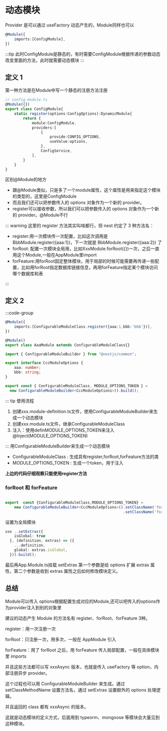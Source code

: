 # 动态模块

Provider 是可以通过 useFactory 动态产生的，Module同样也可以

```ts
@Module({
    imports:[ConfigModule],
})
```

:::tip
此时ConfigModule是静态的，有时需要ConfigModule根据传递的参数动态改变里面的方法，此时就需要动态模块
:::

## 定义 1

第一种方法是在Module中写一个静态的注册方法注册

```ts
// config.module.ts
@Module({})
export class ConfigModule{
    static register(options:ConfigOptions):DynamicModule{
        return {
            module:ConfigModule,
            providers:[
                {
                    provide:CONFIG_OPTIONS,
                    useValue:options,
                },
                ConfigService,
            ],
        }
    }
}
```

区别@Module的地方

- 跟@Module类似，只是多了一个module属性，这个属性是用来指定这个模块的类型的，这里是ConfigModule
- 而且我们还可以把参数传入的 options 对象作为一个新的 provider。
- register可以接收参数，所以我们可以把参数传入的 options 对象作为一个新的 provider。@Module不行

::: warning
这里的 register 方法其实叫啥都行，但 nest 约定了 3 种方法名：

- register:用一次模块传一次配置，比如这次调用是 BbbModule.register({aaa:1})，下一次就是 BbbModule.register({aaa:2}) 了
- forRoot: 配置一次模块全局用，比如XxxModule.forRoot({})一次，之后一直用这个Module,一般在AppModule里import
- forFeature:用forRoot固定整体模块，用于局部的时候可能需要再传递一些配置，比如用forRoot指定数据库链接信息，再用forFeature指定某个模块访问哪个数据库和表

:::

## 定义 2

:::code-group

```ts [bbb.module.ts]
@Module({
    imports:[ConfigurableModuleClass.register({aaa:1,bbb:'bbb'})],
})
```

```ts [aaa.module.ts]
@Module()
export class AaaModule extends ConfigurableModuleClass{}

```

```ts [aaa.module-definition.ts]
import { ConfigurableModuleBuilder } from "@nestjs/common";

export interface CccModuleOptions {
    aaa: number;
    bbb: string;
}

export const { ConfigurableModuleClass, MODULE_OPTIONS_TOKEN } =
  new ConfigurableModuleBuilder<CccModuleOptions>().build();
```

::: tip  使用流程

1. 创建xxx.module-definition.ts文件，使用ConfigurableModuleBuilder来生成一个动态模块
2. 创建xxx.module.ts文件，继承ConfigurableModuleClass
3. 注入：使用definMODULE_OPTIONS_TOKEN来注入 @Inject(MODULE_OPTIONS_TOKEN)

:::
用ConfigurableModuleBuilder来生成一个动态模块

- ConfigurableModuleClass : 生成具有register,forRoot,forFeature方法的类
- MODULE_OPTIONS_TOKEN    : 生成一个token，用于注入

**上边的代码仔细观察只能使用register方法**

### forRoot 和 forFeature

```ts

export  const {ConfigurableModuleClass,MODULE_OPTIONS_TOKEN} = 
    new ConfigurableModuleBuilder<CccModuleOptions>().setClassName('forRoot').build(); // [!code ++]
                                                     .setClassName('forFeature').build();// [!code ++]
```

设置为全局模块

```ts
xxx ..setExtras({
    isGlobal: true
  }, (definition, extras) => ({
    ...definition,
    global: extras.isGlobal,
  })).build(); 
```

最后再App.Module.ts挂载
setExtras 第一个参数是给 options 扩展 extras 属性，第二个参数是收到 extras 属性之后如何修改模块定义。

## 总结

Module可以传入 options根据配置生成对应的Module,还可以吧传入的options作为provider注入到别的对象里

建议的动态产生 Module 的方法名有 register、forRoot、forFeature 3种。

register：用一次注册一次

forRoot：只注册一次，用多次，一般在 AppModule 引入

forFeature：用了 forRoot 之后，用 forFeature 传入局部配置，一般在具体模块里 imports

并且这些方法都可以写 xxxAsync 版本，也就是传入 useFactory 等 option，内部注册异步 provider。

这个过程也可以用 ConfigurableModuleBuilder 来生成。通过 setClassMethodName 设置方法名，通过 setExtras 设置额外的 options 处理逻辑。

并且返回的 class 都有 xxxAsync 的版本。

这就是动态模块的定义方式，后面用到 typeorm、mongoose 等模块会大量见到这种模块。
